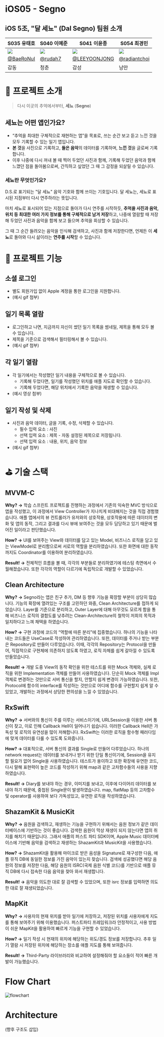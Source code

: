 # iOS05 - Segno

## iOS 5조, "달 세뇨" (Dal Segno) 팀원 소개
|S035 유태호|S040 이예준|S041 이윤종|S054 최경민|
|---|---|---|---|
|![](https://avatars.githubusercontent.com/u/35491206?v=4)|![](https://avatars.githubusercontent.com/u/107831192?v=4)|![](https://avatars.githubusercontent.com/u/29617557?v=4)|![](https://avatars.githubusercontent.com/u/80261919?v=4)|
|[@BaeRoNuI](https://github.com/BaeRoNuI)|[@rudah7](https://github.com/rudah7)|[@LEEYOONJONG](https://github.com/LEEYOONJONG)|[@radiantchoi](https://github.com/radiantchoi)|
|감동|청춘|감성|낭만|

# 🎼 프로젝트 소개

> 다시 이곳의 추억에서부터, **세뇨** (**Segno**)
> 

## 세뇨는 어떤 앱인가요?

- “추억을 최대한 구체적으로 재현하는 앱”을 목표로, 쓰는 순간 보고 듣고 느낀 것을 모두 기록할 수 있는 일기 앱입니다.
- **본 것**을 사진으로 기록하고, **들은 음악**의 데이터를 기록하며, **느낀 것**을 글로써 기록합니다.
- 이후 나중에 다시 꺼내 볼 때 찍어 두었던 사진과 함께, 기록해 두었던 음악과 함께 느꼈던 점을 돌아봄으로써, 간직하고 싶었던 그 때 그 감정을 되살릴 수 있습니다.

### 세뇨란 무엇인가요?

D.S.로 표기되는 "달 세뇨" 음악 기호와 함께 쓰이는 기호입니다. 달 세뇨는, 세뇨로 표시된 지점부터 다시 연주하라는 뜻입니다.

마치 세뇨로 표시되어 있는 지점으로 돌아가 다시 연주를 시작하듯, **추억을 사진과 음악, 위치 등 최대한 여러 가지 정보를 통해 구체적으로 남겨 저장**하고, 나중에 열람할 때 저장해 두었던 사진과 음악을 함께 보고 들으며 추억을 회상할 수 있습니다.

그 때 그 순간 들려오는 음악을 인식해 검색하고, 사진과 함께 저장한다면, 언제든 이 **세뇨**로 돌아와 다시 삶이라는 **연주를 시작**할 수 있습니다.

# 🎯 프로젝트 기능

## 소셜 로그인

- 별도 회원가입 없이 Apple 계정을 통한 로그인을 지원합니다.
- (예시 gif 첨부)

## 일기 목록 열람

- 로그인하고 나면, 지금까지 자신이 썼던 일기 목록을 썸네일, 제목을 통해 모두 볼 수 있습니다.
- 제목을 기준으로 검색해서 필터링해서 볼 수 있습니다.
- (예시 gif 첨부)

## 각 일기 열람

- 각 일기에서는 작성했던 일기 내용을 구체적으로 볼 수 있습니다.
    - 기록해 두었다면, 일기를 작성했던 위치를 애플 지도로 확인할 수 있습니다.
    - 기록해 두었다면, 해당 위치에서 기록한 음악을 재생할 수 있습니다.
- (예시 영상 첨부)

## 일기 작성 및 삭제

- 사진과 음악 데이터, 글을 기록, 수정, 삭제할 수 있습니다.
    - 필수 입력 요소 : 사진
    - 선택 입력 요소 : 제목 - 자동 설정된 제목으로 저장됩니다.
    - 선택 입력 요소 : 내용, 위치, 음악 정보
- (예시 gif 첨부)

# ⛳️ 기술 스택

## MVVM-C

**Why?** **→** 학습 스프린트 프로젝트를 진행하는 과정에서 기존의 익숙한 MVC 방식으로 앱을 작성했고, 이 과정에서 View Controller가 지나치게 비대해지는 것을 직접 경험했습니다. 애플 앱에서의 뷰 컨트롤러가 유저와의 상호작용, 상호작용에 따른 데이터의 변화 및 앱의 동작, 그리고 결과를 다시 뷰에 보여주는 것을 모두 담당하고 있기 때문에 벌어진 일이라고 판단했습니다.

**How? →** UI를 보여주는 View와 데이터를 담고 있는 Model, 비즈니스 로직을 담고 있는 ViewModel로 분리함으로써 서로의 역할을 분리하였습니다. 또한 화면에 대한 동작까지도 Coordinator를 이용하여 분리하였습니다.

**Result! →** 전체적인 흐름을 볼 때, 각각의 부분들로 분리하였기에 테스팅 측면에서 수월해졌습니다. 또한 각각의 역할이 다르기에 독립적으로 개발할 수 있었습니다.

## Clean Architecture

**Why?** **→** Segno라는 앱은 친구 추가, DM 등 향후 기능을 확장할 부분이 상당히 많습니다. 기능의 확장에 열려있는 구조를 고민하던 와중, Clean Architecture를 접하게 되었습니다. Layer를 기준으로 분리하고, Outer Layer에 대해 아무것도 모르게 함을 통해 비즈니스 로직의 결합도를 낮추려는 Clean-Architecture의 철학이 저희의 목적과 일치하다고 느껴 채택을 하였습니다.

**How? →** 구현 과정에 코드의 “역할에 따른 분리”에 집중했습니다. 하나의 기능을 나타내는 코드들은 UseCase로 작성하여 관리하였습니다. 또한, 데이터를 주거나 받는 부분은 Repository로 만들어 다루었습니다. 이때, 각각의 Repository는 Protocol을 만들어, 직접적으로 구현체에 의존하지 않도록 하였고, 로직 자체를 쉽게 갈아낄 수 있도록 만들었습니다.

**Result! →** 개발 도중 View의 동작 확인을 위한 테스트를 위한 Mock 객체와, 실제 로직을 위한 Implementation 객체를 만들어 사용하였습니다. 단순히 Mock 객체를 Impl 객체로 변경하는 것만으로 서버 통신을 할지, 안할지 쉽게 변경이 가능하였습니다. 또한, Protocol에 함수의 interface를 작성하는 것만으로 어디에 함수를 구현할지 쉽게 알 수 있었고, 개발하는 과정에서 상당한 편의성을 느낄 수 있었습니다.

## RxSwift

**Why?** **→** 서버와의 통신이 주를 이루는 서비스이기에, URLSession을 이용한 서버 통신이 잦고, 이로 인해 Callback Hell이 일어나기 쉽습니다. 이러한 Callback Hell은 가독성 및 로직의 유연성을 많이 저해합니다. RxSwift는 이러한 로직을 함수형 패러다임에 맞게 데이터를 다룰 수 있도록 도와줍니다.

**How? →** 대표적으로, 서버 통신의 결과를 Single로 만들어 다루었습니다. 하나의 network request는 데이터를 보내거나 받기 위한 단일 통신이기에, Session을 유지할 필요가 없어 Single을 사용하였습니다. 테스트가 용이하고 또한 확장에 유연한 코드, 다시 말해 표현력이 높은 코드를 작성하기 위해 map과 같은 고차함수들의 사용을 지향하였습니다.

**Result! →** Diary를 보내야 하는 경우, 이미지를 보내고, 이후에 다이어리 데이터를 보내야 하기 때문에, 중첩된 Single문이 발생하였습니다. map, flatMap 등의 고차함수 및 operator를 사용하여 보다 가독성있고, 유연한 로직을 작성하였습니다.

## ShazamKit & MusicKit

**Why?** **→** 음원을 검색하고, 재생하는 기능을 구현하기 위해서는 음원 정보가 같은 데이터베이스에 기반하는 것이 좋습니다. 검색한 음원이 막상 재생이 되지 않는다면 앱의 취지를 해치기 때문입니다. 그래서 애플의 퍼스트 파티 SDK이며, Apple Music 데이터베이스에 기반해 음악을 검색하고 재생하는 ShazamKit과 MusicKit을 사용했습니다.

**How? →** ShazamKit을 활용해 마이크로 받은 음성을 Signature로 재구성한 다음, 애플 뮤직 DB에 동일한 정보를 가진 음악이 있는지 찾습니다. 검색에 성공했다면 해당 음원의 정보를 저장한 다음, 해당 음원의 ISRC(국제 음원 식별 코드)를 기반으로 애플 뮤직 DB에 다시 접속한 다음 음악을 찾아 와서 재생합니다.

**Result! →** 음악을 의도한 대로 잘 검색할 수 있었으며, 또한 isrc 정보를 입력하면 의도한 대로 잘 재생되었습니다.

## MapKit

**Why?** **→** 사용자의 현재 위치를 받아 일기에 저장하고, 저장된 위치를 사용자에게 지도를 통해 보여주기 위해 이용했습니다. 퍼스트파티 프레임워크라 안정적이고, 사용 방법이 쉬운 MapKit을 활용하여 빠르게 기능을 구현할 수 있었습니다.

**How? →** 일기 작성 시 현재의 위치에 해당하는 위도/경도 정보를 저장합니다. 추후 일기 열람 시 저장된 위치에 해당하는 장소를 애플 지도를 통해 보여줍니다.

**Result! →** Third-Party 라이브러리와 비교하여 설정해줘야 할 요소들이 적어 빠른 개발이 가능했습니다.

# Flow Chart
![flowchart](https://user-images.githubusercontent.com/80261919/205933203-5c1e0870-ac03-46a3-b284-9a41ee5158f1.png)

# Architecture
(향후 구조도 삽입)


